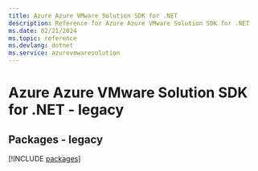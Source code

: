 ```yaml
---
title: Azure Azure VMware Solution SDK for .NET
description: Reference for Azure Azure VMware Solution SDK for .NET
ms.date: 02/21/2024
ms.topic: reference
ms.devlang: dotnet
ms.service: azurevmwaresolution
---
```

# Azure Azure VMware Solution SDK for .NET - legacy
## Packages - legacy
[!INCLUDE [packages](azure-vmware-solution-index.md)]